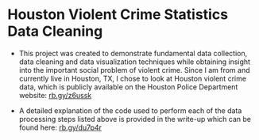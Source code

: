 # Houston Violent Crime Statistics Data Cleaning

- This project was created to demonstrate fundamental data collection, data cleaning and data visualization techniques while obtaining insight into the important social problem of violent crime. Since I am from and currently live in Houston, TX, I chose to look at Houston violent crime data, which is publicly available on the Houston Police Department website: [rb.gy/z6ussk](rb.gy/z6ussk)

- A detailed explanation of the code used to perform each of the data processing steps listed above is provided in the write-up which can be found here: [rb.gy/du7p4r](rb.gy/du7p4r)

